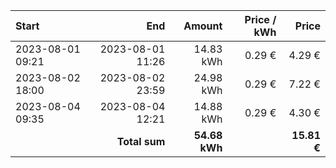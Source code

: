 | Start            |              End |        Amount | Price / kWh |       Price |
| :--------------- | ---------------: | ------------: | ----------: | ----------: |
| 2023-08-01 09:21 | 2023-08-01 11:26 |     14.83 kWh |      0.29 € |      4.29 € |
| 2023-08-02 18:00 | 2023-08-02 23:59 |     24.98 kWh |      0.29 € |      7.22 € |
| 2023-08-04 09:35 | 2023-08-04 12:21 |     14.88 kWh |      0.29 € |      4.30 € |
|                  |    **Total sum** | **54.68 kWh** |             | **15.81 €** |